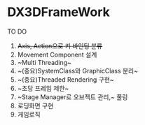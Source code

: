 ﻿# DX3DFrameWork

TO DO
1. ~~Axis, Action으로 키 바인딩 분류~~
2. Movement Component 설계
3. ~Multi Threading~
4. ~(중요)SystemClass와 GraphicClass 분리~
5. ~(중요)Threaded Rendering 구현~
6. ~초당 프레임 제한~
7. ~Stage Manager로 오브젝트 관리,~ 풀링
8. 로딩화면 구현
9. 게임로직